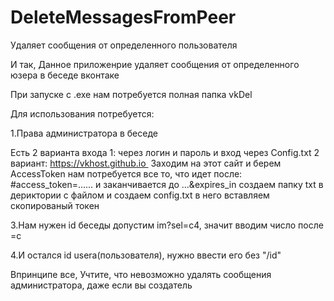 # DeleteMessagesFromPeer
  Удаляет сообщения от определенного пользователя
  
  И так, Данное приложенрие удаляет сообщения от определенного юзера в беседе вконтаке
  
  При запуске с .exe нам потребуется полная папка vkDel
  
  Для использования потребуется:
 
  1.Права администратора в беседе

  Есть 2 варианта входа 1: через логин и пароль и вход через Config.txt 2 вариант: https://vkhost.github.io  Заходим на этот сайт и берем AccessToken нам потребуется все то, что идет после: #access_token=...... и заканчивается до ...&expires_in создаем папку txt в дериктории с файлом и создаем config.txt в него вставляем скопированый токен

  3.Нам нужен id беседы допустим im?sel=c4, значит вводим число после =c
  
  4.И остался id usera(пользователя), нужно ввести его без "/id"
  
  Впринципе все, Учтите, что невозможно удалять сообщения администратора, даже если вы создатель
